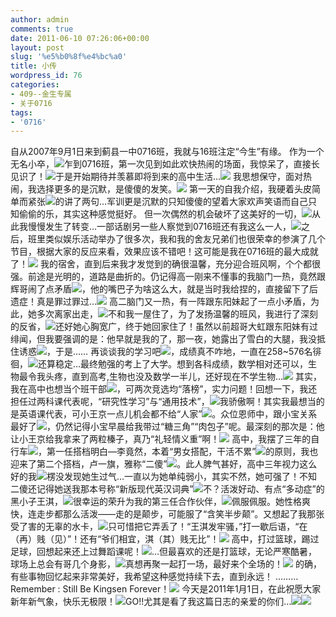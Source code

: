 ```yaml
---
author: admin
comments: true
date: 2011-06-10 07:26:06+00:00
layout: post
slug: '%e5%b0%8f%e4%bc%a0'
title: 小传
wordpress_id: 76
categories:
- 409--金生专属
- 关于0716
tags:
- '0716'
---
```


自从2007年9月1日来到蓟县一中0716班，我就与16班注定“今生”有缘。
作为一个无名小卒，![](http://ctc.qzs.qq.com/qzone/em/e100.gif)乍到0716班，第一次见到如此欢快热闹的场面，我惊呆了，直接长见识了！![](http://ctc.qzs.qq.com/qzone/em/e104.gif)于是开始期待并羡慕即将到来的高中生活…![](http://ctc.qzs.qq.com/qzone/em/e129.gif)
我思想保守，面对热闹，我选择更多的是沉默，是傻傻的发笑。![](http://ctc.qzs.qq.com/qzone/em/e113.gif)
第一天的自我介绍，我硬着头皮简单而紧张![](http://ctc.qzs.qq.com/qzone/em/e140.gif)的讲了两句…军训更是沉默的只知傻傻的望着大家欢声笑语而自己只知偷偷的乐，其实这种感觉挺好。
但一次偶然的机会破坏了这美好的一切，![](http://ctc.qzs.qq.com/qzone/em/e169.gif)从此我慢慢发生了转变…一部话剧另一些人察觉到0716班还有我这么一人，![](http://ctc.qzs.qq.com/qzone/em/e114.gif)之后，班里类似娱乐活动举办了很多次，我和我的舍友兄弟们也很荣幸的参演了几个节目，根据大家的反应来看，效果应该不错吧！这可能是我在0716班的最大成就了！![](http://ctc.qzs.qq.com/qzone/em/e104.gif)
我的宿舍，直到后来我才发觉到的确很温馨，充分迎合班风啊，个个都很强。前途是光明的，道路是曲折的。仍记得高一刚来不懂事的我脑门一热，竟然跟辉哥闹了点矛盾![](http://ctc.qzs.qq.com/qzone/em/e135.gif)，他的嘴巴子为啥这么大，就是当时我给捏的，直接留下了后遗症！真是罪过罪过…![](http://ctc.qzs.qq.com/qzone/em/e141.gif)
高二脑门又一热，有一阵跟东阳妹起了一点小矛盾，为此，她多次离家出走，![](http://ctc.qzs.qq.com/qzone/em/e150.gif)不和我一屋住了，为了发扬温馨的班风，我进行了深刻的反省，![](http://ctc.qzs.qq.com/qzone/em/e141.gif)还好她心胸宽广，终于她回家住了！虽然以前超哥大虹跟东阳妹有过绯闻，但我要强调的是：他早就是我的了，那一夜，她露出了雪白的大腿，我没抵住诱惑![](http://ctc.qzs.qq.com/qzone/em/e102.gif)，于是……
再谈谈我的学习吧![](http://ctc.qzs.qq.com/qzone/em/e122.gif)，成绩真不咋地，一直在258~576名徘徊，![](http://ctc.qzs.qq.com/qzone/em/e129.gif)还算稳定…最终勉强的考上了大学。想到各科成绩，数学相对还可以，生物最令我头疼，直到高考,生物也没及数学一半儿，还好现在不学生物…![](http://ctc.qzs.qq.com/qzone/em/e113.gif)
其实，我在高中也想当个班干部![](http://ctc.qzs.qq.com/qzone/em/e116.gif)，可两次竞选均“落榜”，实力问题！回想一下，我还担任过两科课代表呢，“研究性学习”与“通用技术”，![](http://ctc.qzs.qq.com/qzone/em/e183.gif)我骄傲啊！其实我最想当的是英语课代表，可小王京一点儿机会都不给“人家”![](http://ctc.qzs.qq.com/qzone/em/e138.gif)。众位恩师中，跟小宝关系最好了![](http://ctc.qzs.qq.com/qzone/em/e181.gif)，仍然记得小宝早晨给我带过“糖三角”“肉包子”呢。最深刻的那次是：他让小王京给我拿来了两粒榛子，真乃“礼轻情义重”啊！![](http://ctc.qzs.qq.com/qzone/em/e183.gif)
高中，我摆了三年的自行车![](http://ctc.qzs.qq.com/qzone/em/e129.gif)，第一任搭档明白—李竟然，本着“男女搭配，干活不累”![](http://ctc.qzs.qq.com/qzone/em/e183.gif)的原则，我也迎来了第二个搭档，卢一旗，雅称“二傻”![](http://ctc.qzs.qq.com/qzone/em/e141.gif)。此人脾气甚好，高中三年视力这么好的我![](http://ctc.qzs.qq.com/qzone/em/e153.gif)楞没发现她生过气…一直以为她单纯弱小，其实不然，她可强了！不知二傻还记得她送我那本号称“新版现代英汉词典”![](http://ctc.qzs.qq.com/qzone/em/e100.gif)不？活泼好动、有点“多动症”的黑小子王淇，![](http://ctc.qzs.qq.com/qzone/em/e128.gif)很幸运的荣升为我的第三任合作伙伴，![](http://ctc.qzs.qq.com/qzone/em/e183.gif)佩服佩服。她性格爽快，连走步都那么活泼——走的是颠步，可能服了“含笑半步颠”。又想起了我那张受了害的无辜的水卡，![](http://ctc.qzs.qq.com/qzone/em/e109.gif)只可惜把它弄丢了！“王淇发牢骚，”打一歇后语，“在（再）贱（见）”！还有“爷们相宜，淇（其）贱无比”！![](http://ctc.qzs.qq.com/qzone/em/e116.gif)
高中，打过篮球，踢过足球，回想起来还上过舞蹈课呢！![](http://ctc.qzs.qq.com/qzone/em/e121.gif)…但最喜欢的还是打篮球，无论严寒酷暑，球场上总会有哥几个身影，![](http://ctc.qzs.qq.com/qzone/em/e116.gif)真想再聚一起打一场，最好来个全场的！![](http://ctc.qzs.qq.com/qzone/em/e129.gif)
的确，有些事物回忆起来非常美好，我希望这种感觉持续下去，直到永远！
………
Remember : Still Be Kingsen Forever！![](http://ctc.qzs.qq.com/qzone/em/e129.gif)
今天是2011年1月1日，在此祝愿大家新年新气象，快乐无极限！![](http://ctc.qzs.qq.com/qzone/em/e121.gif)GO!!尤其是看了我这篇日志的亲爱的你们…![](http://ctc.qzs.qq.com/qzone/em/e187.gif)![](http://ctc.qzs.qq.com/qzone/em/e187.gif)
